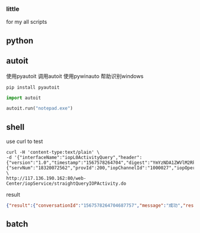 ### little 
for my all scripts

## python

## autoit
使用pyautoit 调用autoit
使用pywinauto 帮助识别windows 
```shell script
pip install pyautoit
```

```python
import autoit

autoit.run("notepad.exe")
```
## shell
use curl to test
```shell script
curl -H 'content-type:text/plain' \
-d '{"interfaceName":"iopL0ActivityQuery","header":{"version":"1.0","timestamp":"1567578264704","digest":"YmYzNDA1ZWVlM2RkN2M1YmY0ZGNmNjg4YWE0NTc3M2Y=","conversationId":"1567578264704687757"},"data":{"servNum":"18320072562","provId":200,"iopChannelId":"1000027","iopOperationPositionId":"017052008513"}}' \
http://117.136.190.162:80/web-Center/iopService/straightQueryIOPActivity.do
```
result
```json
{"result":{"conversationId":"1567578264704687757","message":"成功","responseCode":"0000","productInfo":{"activityId":"YX0000000010092172020062904589","marketingType":"","src":"http://www.10086.cn/publiczone/uploadBaseDir/content/jpg/20200629/202006291048126974H3.jpg","price":"","markDesc":"广东测试0629b","name":"广东测试0629b","actionUrl":"http://www.10086.cn/?WT.ac_id=&WT.ac_id=1001_2200001_220000110002_YX0000000010092172020062904589_10_8513","picName":"","subActivityId":"YX0000000010092172020062904589_10_8513","provId":"200","contentType":"标准活动"}}}

```
## batch